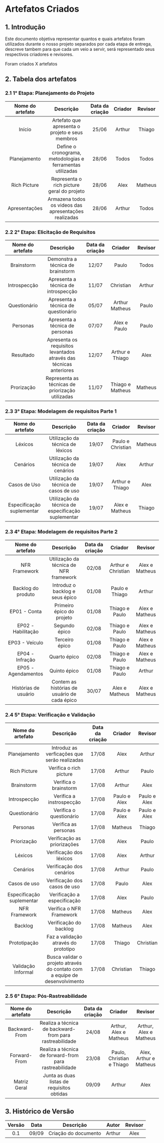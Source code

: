 # Artefatos Criados

## 1. Introdução

Este documento objetiva representar quantos e quais artefatos foram utilizados durante o nosso projeto separados por cada etapa de entrega, descreve tambem para que cada um veio a servir, será representado seus respectivos criadores e revisores.

Foram criados X artefatos

## 2. Tabela dos artefatos

### 2.1 1° Etapa: Planejamento do Projeto

| Nome do artefato | Descrição | Data da criação | Criador | Revisor |
|:----------------:|:---------:|:---------------:|:-------:|:-------:|
| Início | Artefato que apresenta o projeto e seus membros | 25/06 | Arthur | Thiago |
| Planejamento | Define o cronograma, metodologias e ferramentas utilizadas | 28/06 | Todos | Todos |
| Rich Picture | Representa o rich picture geral do projeto | 28/06 | Alex | Matheus |
| Apresentações | Armazena todos os videos das apresentações realizadas | 28/06 | Arthur | Todos |

### 2.2 2° Etapa: Elicitação de Requisitos

| Nome do artefato | Descrição | Data da criação | Criador | Revisor |
|:----------------:|:---------:|:---------------:|:-------:|:-------:|
| Brainstorm | Demonstra a técnica de brainstorm | 12/07 | Paulo | Todos |
| Introspecção | Apresenta a técnica de introspecção | 11/07 | Christian | Arthur |
| Questionário | Apresenta a técnica de questionário | 05/07 | Arthur Matheus | Paulo |
| Personas | Apresenta a técnica de personas | 07/07 | Alex e Paulo | Paulo |
| Resultado | Apresenta os requisitos levantados através das técnicas anteriores | 12/07 | Arthur e Thiago | Alex |
| Prorização | Representa as técnicas de priorização utilizadas | 11/07 | Thiago e Matheus | Matheus |

### 2.3 3° Etapa: Modelagem de requisitos Parte 1

| Nome do artefato | Descrição | Data da criação | Criador | Revisor |
|:----------------:|:---------:|:---------------:|:-------:|:-------:|
| Léxicos | Utilização da técnica de léxicos | 19/07 | Paulo e Christian | Matheus |
| Cenários | Utilização da técnica de cenários | 19/07 | Alex | Arthur |
| Casos de Uso | Utilização da técnica de casos de uso | 19/07 | Arthur e Thiago | Alex |
| Especificação suplementar | Utilização da técnica de especificação suplementar | 19/07 | Alex e Matheus | Thiago |

### 2.3 4° Etapa: Modelagem de requisitos Parte 2

| Nome do artefato | Descrição | Data da criação | Criador | Revisor |
|:----------------:|:---------:|:---------------:|:-------:|:-------:|
| NFR Framework | Utilização da técnica de NFR framework | 02/08 | Arthur e Christian | Alex e Matheus |
| Backlog do produto | Introduz o backlog e seus épico | 01/08 | Paulo e Thiago | Arthur |
| EP01 - Conta | Primeiro épico do projeto | 01/08 | Thiago e Paulo | Alex e Matheus |
| EP02 - Habilitação | Segundo épico | 02/08 | Thiago e Paulo | Alex e Matheus |
| EP03 - Veículo | Terceiro épico | 01/08 | Thiago e Paulo | Alex e Matheus |
| EP04 - Infração | Quarto épico | 02/08 | Thiago e Paulo | Alex e Matheus |
| EP05 - Agendamentos | Quinto épico | 01/08 | Thiago e Paulo | Arthur |
| Histórias de usuário | Contem as histórias de usuário de cada épico | 30/07 | Alex e Matheus | Alex e Matheus |

### 2.4 5° Etapa: Verificação e Validação

| Nome do artefato | Descrição | Data da criação | Criador | Revisor |
|:----------------:|:---------:|:---------------:|:-------:|:-------:|
| Planejamento | Introduz as verficações que serão realizadas | 17/08 | Alex | Arthur |
| Rich Picture | Verifica o rich picture | 17/08 | Arthur | Paulo |
| Brainstorm | Verifica o brainstorm | 17/08 | Arthur | Alex |
| Introspecção | Verifica a instrospecção | 17/08 | Paulo e Alex | Paulo e Alex |
| Questionário | Verifica o questionário | 17/08 | Paulo e Alex | Paulo e Alex |
| Personas | Verifica as personas | 17/08 | Matheus | Thiago |
| Priorização | Verificação as priorizações | 17/08 | Alex | Paulo |
| Léxicos | Verificação dos léxicos | 17/08 | Alex | Arthur |
| Cenários | Verificação dos cenários | 17/08 | Arthur | Paulo |
| Casos de uso | Verificação dos casos de uso | 17/08 | Paulo | Alex |
| Especificação suplementar | Verificação a especificação | 17/08 | Alex | Paulo |
| NFR Framework | Verifica o NFR Framework | 17/08 | Matheus | Alex |
| Backlog | Verificação do backlog | 17/08 | Matheus | Alex |
| Prototipação | Faz a validação através do prototipo | 17/08 | Thiago | Christian |
| Validação Informal | Busca validar o projeto através do contato com a equipe de desenvolvimento | 17/08 | Christian | Thiago |

### 2.5 6° Etapa: Pós-Rastreabilidade

| Nome do artefato | Descrição | Data da criação | Criador | Revisor |
|:----------------:|:---------:|:---------------:|:-------:|:-------:|
| Backward-From | Realiza a técnica de backward-from para rastreabilidade | 24/08 | Arthur, Alex e Matheus | Arthur, Alex e Matheus |
| Forward-From | Realiza a técnica de forward-from para rastreabilidade | 23/08 | Paulo, Christian e Thiago | Alex, Arthur e Matheus |
| Matriz Geral | Junta as duas listas de requisitos obtidas | 09/09 | Arthur | Alex |

## 3. Histórico de Versão

| Versão | Data  |      Descrição       | Autor | Revisor |
|:------:|:-----:|:--------------------:|:-----:|:-------:|
|0.1 | 09/09 | Criação do documento | Arthur | Alex |